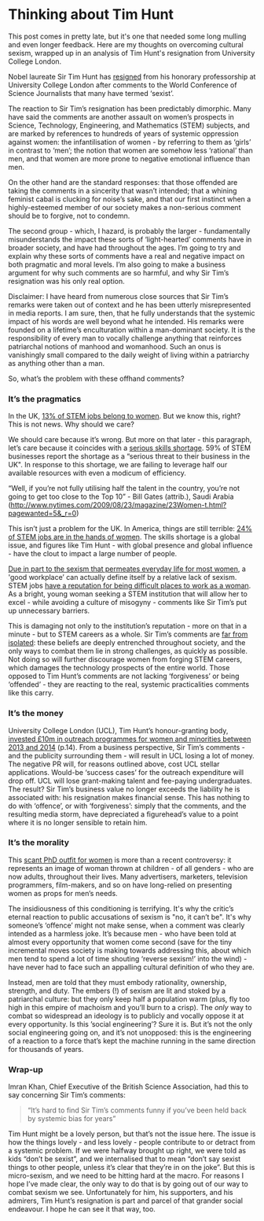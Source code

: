 # Thinking about Tim Hunt

This post comes in pretty late, but it's one that needed some long mulling and even longer feedback. Here are my thoughts on overcoming cultural sexism, wrapped up in an analysis of Tim Hunt's resignation from University College London.

Nobel laureate Sir Tim Hunt has [resigned](http://www.bbc.co.uk/news/uk-33090022) from his honorary professorship at University College London after comments to the World Conference of Science Journalists that many have termed ‘sexist’.

The reaction to Sir Tim’s resignation has been predictably dimorphic. Many have said the comments are another assault on women’s prospects in Science, Technology, Engineering, and Mathematics (STEM) subjects, and are marked by references to hundreds of years of systemic oppression against women: the infantilisation of women - by referring to them as ‘girls’ in contrast to ‘men’; the notion that women are somehow less ‘rational’ than men, and that women are more prone to negative emotional influence than men.

On the other hand are the standard responses: that those offended are taking the comments in a sincerity that wasn’t intended; that a whining feminist cabal is clucking for noise’s sake, and that our first instinct when a highly-esteemed member of our society makes a non-serious comment should be to forgive, not to condemn.

The second group - which, I hazard, is probably the larger - fundamentally misunderstands the impact these sorts of ‘light-hearted’ comments have in broader society, and have had throughout the ages. I’m going to try and explain why these sorts of comments have a real and negative impact on both pragmatic and moral levels. I’m also going to make a business argument for why such comments are so harmful, and why Sir Tim’s resignation was his only real option.

Disclaimer: I have heard from numerous close sources that Sir Tim’s remarks were taken out of context and he has been utterly misrepresented in media reports. I am sure, then, that he fully understands that the systemic impact of his words are well beyond what he intended. His remarks were founded on a lifetime’s enculturation within a man-dominant society. It is the responsibility of every man to vocally challenge anything that reinforces patriarchal notions of manhood and womanhood. Such an onus is vanishingly small compared to the daily weight of living within a patriarchy as anything other than a man.

So, what’s the problem with these offhand comments?

### It’s the pragmatics

In the UK, [13% of STEM jobs belong to women](https://www.wisecampaign.org.uk/resources/2014/09/uk-statistics-2014). But we know this, right? This is not news. Why should we care? 

We should care because it’s wrong. But more on that later - this paragraph, let’s care because it coincides with a [serious skills shortage](http://www.economist.com/news/britain/21648003-lack-skilled-workers-and-managers-drags-country-down-mind-gap). 59% of STEM businesses report the shortage as a “serious threat to their business in the UK". In response to this shortage, we are failing to leverage half our available resources with even a modicum of efficiency.

“Well, if you’re not fully utilising half the talent in the country, you’re not going to get too close to the Top 10” - Bill Gates (attrib.), Saudi Arabia (http://www.nytimes.com/2009/08/23/magazine/23Women-t.html?pagewanted=5&_r=0)

This isn’t just a problem for the UK. In America, things are still terrible: [24% of STEM jobs are in the hands of women](http://www.esa.doc.gov/sites/default/files/womeninstemagaptoinnovation8311.pdf). The skills shortage is a global issue, and figures like Tim Hunt - with global presence and global influence - have the clout to impact a large number of people.

[Due in part to the sexism that permeates everyday life for most women](http://everydaysexism.com/), a 'good workplace’ can actually define itself by a relative lack of sexism. STEM jobs [have a reputation for being difficult places to work as a woman](https://hbr.org/2015/03/the-5-biases-pushing-women-out-of-stem). As a bright, young woman seeking a STEM institution that will allow her to excel - while avoiding a culture of misogyny - comments like Sir Tim’s put up unnecessary barriers. 

This is damaging not only to the institution’s reputation - more on that in a minute - but to STEM careers as a whole. Sir Tim’s comments are [far from isolated](http://academicsexismstories.gendersquare.org/): these beliefs are deeply entrenched throughout society, and the only ways to combat them lie in strong challenges, as quickly as possible. Not doing so will further discourage women from forging STEM careers, which damages the technology prospects of the entire world. Those opposed to Tim Hunt’s comments are not lacking ‘forgiveness’ or being ‘offended’ - they are reacting to the real, systemic practicalities comments like this carry.

### It’s the money

University College London (UCL), Tim Hunt’s honour-granting body, [invested £10m in outreach programmes for women and minorities between 2013 and 2014](https://www.ucl.ac.uk/finance/docs/docs-corporate/2014_UCL-annual-report.pdf) (p.14). From a business perspective, Sir Tim’s comments - and the publicity surrounding them - will result in UCL losing a lot of money. The negative PR will, for reasons outlined above, cost UCL stellar applications. Would-be ‘success cases’ for the outreach expenditure will drop off. UCL will lose grant-making talent and fee-paying undergraduates. The result? Sir Tim’s business value no longer exceeds the liability he is associated with: his resignation makes financial sense. This has nothing to do with ‘offence’, or with ‘forgiveness’: simply that the comments, and the resulting media storm, have depreciated a figurehead’s value to a point where it is no longer sensible to retain him.

### It’s the morality

This [scant PhD outfit for women](http://www.amazon.com/Delicious-Womens-Darling-Sexy-Costume/dp/B0053O1KHA) is more than a recent controversy: it represents an image of woman thrown at children - of all genders - who are now adults, throughout their lives. Many advertisers, marketers, television programmers, film-makers, and so on have long-relied on presenting women as props for men’s needs.

The insidiousness of this conditioning is terrifying. It's why the critic’s eternal reaction to public accusations of sexism is "no, it can’t be". It's why someone’s ‘offence’ might not make sense, when a comment was clearly intended as a harmless joke. It’s because men - who have been told at almost every opportunity that women come second (save for the tiny incremental moves society is making towards addressing this, about which men tend to spend a lot of time shouting ‘reverse sexism!’ into the wind) - have never had to face such an appalling cultural definition of who they are.

Instead, men are told that they must embody rationality, ownership, strength, and duty. The embers (!) of sexism are lit and stoked by a patriarchal culture: but they only keep half a population warm (plus, fly too high in this empire of machoism and you’ll burn to a crisp). The _only_ way to combat so widespread an ideology is to publicly and vocally oppose it at every opportunity. Is this ’social engineering’? Sure it is. But it’s not the only social engineering going on, and it’s not unopposed: this is the engineering of a reaction to a force that’s kept the machine running in the same direction for thousands of years.

### Wrap-up

Imran Khan, Chief Executive of the British Science Association, had this to say concerning Sir Tim’s comments:

>“It’s hard to find Sir Tim’s comments funny if you’ve been held back by systemic bias for years”

Tim Hunt might be a lovely person, but that’s not the issue here. The issue is how the things lovely - and less lovely - people contribute to or detract from a systemic problem. If we were halfway brought up right, we were told as kids “don’t be sexist”, and we internalised that to mean “don’t say sexist things to other people, unless it’s clear that they’re in on the joke”. But this is micro-sexism, and we need to be hitting hard at the macro. For reasons I hope I’ve made clear, the only way to do that is by going out of our way to combat sexism we see. Unfortunately for him, his supporters, and his admirers, Tim Hunt’s resignation is part and parcel of that grander social endeavour. I hope he can see it that way, too.

